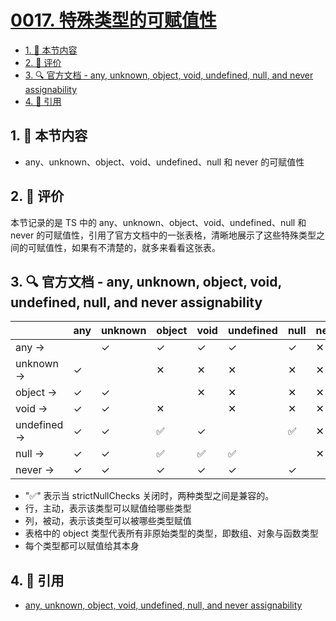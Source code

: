 # [0017. 特殊类型的可赋值性](https://github.com/tnotesjs/TNotes.typescript/tree/main/notes/0017.%20%E7%89%B9%E6%AE%8A%E7%B1%BB%E5%9E%8B%E7%9A%84%E5%8F%AF%E8%B5%8B%E5%80%BC%E6%80%A7)

<!-- region:toc -->

- [1. 🎯 本节内容](#1--本节内容)
- [2. 🫧 评价](#2--评价)
- [3. 🔍 官方文档 - any, unknown, object, void, undefined, null, and never assignability](#3--官方文档---any-unknown-object-void-undefined-null-and-never-assignability)
- [4. 🔗 引用](#4--引用)

<!-- endregion:toc -->

## 1. 🎯 本节内容

- any、unknown、object、void、undefined、null 和 never 的可赋值性

## 2. 🫧 评价

本节记录的是 TS 中的 any、unknown、object、void、undefined、null 和 never 的可赋值性，引用了官方文档中的一张表格，清晰地展示了这些特殊类型之间的可赋值性，如果有不清楚的，就多来看看这张表。

## 3. 🔍 官方文档 - any, unknown, object, void, undefined, null, and never assignability

|             | any | unknown | object | void | undefined | null | never |
| ----------- | --- | ------- | ------ | ---- | --------- | ---- | ----- |
| any →       |     | ✓       | ✓      | ✓    | ✓         | ✓    | ✕     |
| unknown →   | ✓   |         | ✕      | ✕    | ✕         | ✕    | ✕     |
| object →    | ✓   | ✓       |        | ✕    | ✕         | ✕    | ✕     |
| void →      | ✓   | ✓       | ✕      |      | ✕         | ✕    | ✕     |
| undefined → | ✓   | ✓       | ✅     | ✓    |           | ✅   | ✕     |
| null →      | ✓   | ✓       | ✅     | ✅   | ✅        |      | ✕     |
| never →     | ✓   | ✓       | ✓      | ✓    | ✓         | ✓    |       |

- "✅" 表示当 strictNullChecks 关闭时，两种类型之间是兼容的。
- 行，主动，表示该类型可以赋值给哪些类型
- 列，被动，表示该类型可以被哪些类型赋值
- 表格中的 object 类型代表所有非原始类型的类型，即数组、对象与函数类型
- 每个类型都可以赋值给其本身

## 4. 🔗 引用

- [any, unknown, object, void, undefined, null, and never assignability][1]

[1]: https://www.typescriptlang.org/docs/handbook/type-compatibility.html#any-unknown-object-void-undefined-null-and-never-assignability
